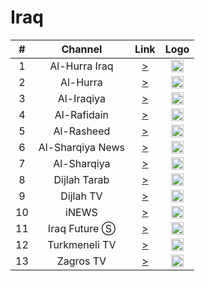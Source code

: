 <h1>Iraq</h1>

| #   | Channel        | Link  | Logo |
|:---:|:--------------:|:-----:|:-----:
| 1   | Al-Hurra Iraq | [>](https://mbnvvideoingest-i.akamaihd.net/hls/live/1004674/MBNV_ALHURRA_IRAQ/master_2596.m3u8) | <img height="20" src="https://i.imgur.com/mXBZEQP.png"/> |
| 2   | Al-Hurra            | [>](https://mbnvvideoingest-i.akamaihd.net/hls/live/1004673/MBNV_ALHURRA_MAIN/master_2596.m3u8) | <img height="20" src="https://i.imgur.com/0izeu5z.png"/> |
| 3   | Al-Iraqiya | [>](https://cdn.catiacast.video/abr/8d2ffb0aba244e8d9101a9488a7daa05/playlist.m3u8) | <img height="20" src="https://i.imgur.com/imdV6kL.png"/> |
| 4   | Al-Rafidain       | [>](https://cdg8.edge.technocdn.com/arrafidaintv/abr_live/playlist.m3u8) | <img height="20" src="https://i.imgur.com/D78qG91.png"/> |
| 5   | Al-Rasheed       | [>](https://media1.livaat.com/AL-RASHEED-HD/tracks-v1a1/playlist.m3u8) | <img height="20" src="https://i.imgur.com/SU9HbXY.png"/> |
| 6   | Al-Sharqiya News       | [>](https://5d94523502c2d.streamlock.net/alsharqiyalive/mystream/playlist.m3u8) | <img height="20" src="https://i.imgur.com/P6p17ZY.jpg"/> |
| 7   | Al-Sharqiya       | [>](https://5d94523502c2d.streamlock.net/home/mystream/playlist.m3u8) | <img height="20" src="https://i.imgur.com/bPYyXNf.png"/> |
| 8   | Dijlah Tarab       | [>](https://ghaasiflu.online/tarab/tracks-v1a1/playlist.m3u8) | <img height="20" src="https://i.imgur.com/2SBjjBQ.png"/> |
| 9   | Dijlah TV       | [>](https://ghaasiflu.online/Dijlah/tracks-v1a1/playlist.m3u8) | <img height="20" src="https://i.imgur.com/FJEeYiz.png"/> |
| 10  | iNEWS       | [>](https://svs.itworkscdn.net/inewsiqlive/inewsiq.smil/playlist.m3u8) | <img height="20" src="https://i.imgur.com/PeuBkaH.png"/> |
| 11  | Iraq Future Ⓢ       | [>](https://streaming.viewmedia.tv/viewsatstream40/viewsatstream40.smil/playlist.m3u8) | <img height="20" src="https://i.imgur.com/Z7woTe5.png"/> |
| 12  | Turkmeneli TV       | [>](https://137840.global.ssl.fastly.net/edge/live_6b7c6e205afb11ebb010f5a331abaf98/playlist.m3u8) | <img height="20" src="https://i.imgur.com/iUhhg4B.png"/> |
| 13  | Zagros TV       | [>](https://5a3ed7a72ed4b.streamlock.net/zagrostv/SMIL:myStream.smil/playlist.m3u8) | <img height="20" src="https://i.imgur.com/UjIuIQX.png"/> |
